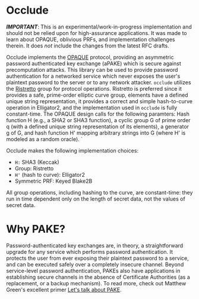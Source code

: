 # Occlude


 ***IMPORTANT***: This is an experimental/work-in-progress implementation and should not be relied upon for high-assurance applications. It was made to learn about OPAQUE, oblivious PRFs, and implementation challenges therein. It does *not* include the changes from the latest RFC drafts.


Occlude implements the [OPAQUE](https://eprint.iacr.org/2018/163.pdf) protocol, providing an asymmetric password authenticated key exchange (aPAKE) which is secure against precomputation attacks. This library can be used to provide password authentication for a networked service which never exposes the user's plaintext password to the server or to any network attacker. `occlude` utilizes the [Ristretto](https://ristretto.group/) group for protocol operations. Ristretto is preferred since it provides a safe, prime-order elliptic curve group, elements have a defined unique string representation, it provides a correct and simple hash-to-curve operation in Elligator2, and the implementation used in `occlude` is fully constant-time. The OPAQUE design calls for the following paramters: Hash function H (e.g., a SHA2 or SHA3 function), a cyclic group G of prime order q (with a defined unique string representation of its elements), a generator g of G, and hash function H' mapping arbitrary strings into G (where H' is modeled as a random oracle). `

Occlude makes the following implementation choices: 

* `H:` SHA3 (Keccak)
* Group: Ristretto 
* `H'` (hash to curve): Elligator2
* Symmetric PRF: Keyed Blake2B

All group operations, including hashing to the curve, are constant-time: they run in time dependent only on the length of secret data, not the values of secret data.

 # Why PAKE?

 Password-authenticated key exchanges are, in theory, a straightforward upgrade for any service which performs password authentication. It protects the user from ever exposing their plaintext password to a service, and can be executed safely over a completely insecure channel. Beyond service-level password authentication, PAKEs also have applications in establishing secure channels in the absence of Certificate Authorities (as a replacement, or a backup mechanism). To read more, check out Matthew Green's excellent primer [Let's talk about PAKE](https://blog.cryptographyengineering.com/2018/10/19/lets-talk-about-pake/).  
